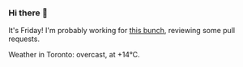 ### Hi there :wave:

It's Friday! I'm probably working for [this bunch](https://github.com/kohofinancial), reviewing some pull requests.

Weather in Toronto: overcast, at +14°C.
